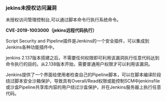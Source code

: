 ### jekins未授权访问漏洞

未授权访问管理控制台,可以通过脚本命令行执行系统命令。 

**CVE-2019-1003000（jekins远程代码执行）**

Script Security and Pipeline插件是Jenkins的一个安全插件，可以集成到Jenkins各种功能插件中。 

jenkins 2.137版本搭建之后，不需要任何权限即可利用该漏洞执行任意代码达到命令执行的目的。从2.138版本开始，需要普通用户权限才可以利用该漏洞。 

Jenkins提供了一个界面给使用者检查自己的Pipeline脚本，可以在脚本编译阶段绕过脚本安全沙箱保护，导致具有Overall/Read权限或能控制SCM中jenkinsfile或沙盒Pipeline共享库内容的用户绕过沙盒保护，并在Jenkins服务器上执行任意代码。 
